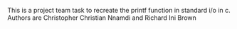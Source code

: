 This is a project team task to recreate the printf function in standard i/o in c. Authors are Christopher Christian Nnamdi and Richard Ini Brown
